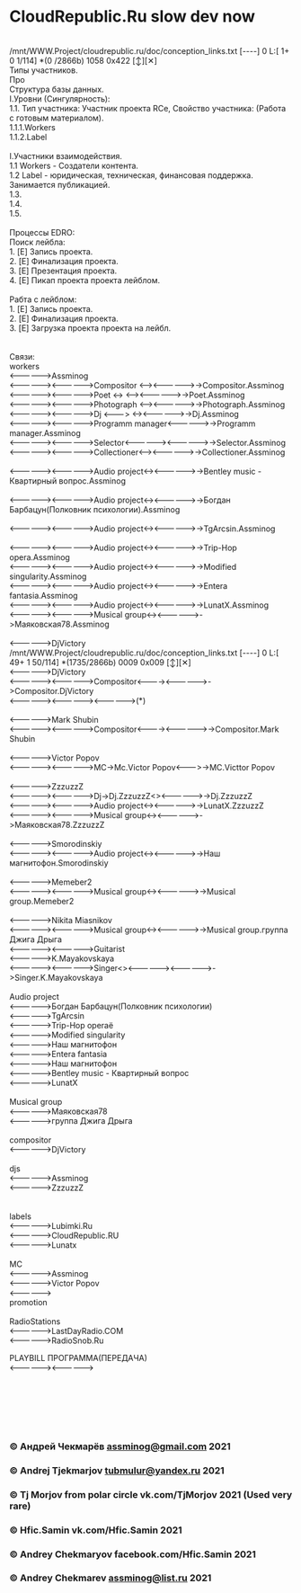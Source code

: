 # CloudRepublic.Ru slow dev now
<br/>
/mnt/WWW.Project/cloudrepublic.ru/doc/conception_links.txt   [----]  0 L:[  1+ 0   1/114] *(0   /2866b) 1058 0x422                    [↕][✕]<br/>
Типы участников.<br/>
Про<br/>
Структура базы данных.<br/>
I.Уровни (Сингулярность):<br/>
1.1. Тип участника: Участник проекта RCe, Свойство  участника: (Работа с готовым материалом).<br/>
1.1.1.Workers<br/>
1.1.2.Label<br/>
<br/>
I.Участники взаимодействия.<br/>
1.1 Workers - Создатели контента.<br/>
1.2 Label - юридическая, техническая, финансовая поддержка. Занимается публикацией.<br/>
1.3.<br/>
1.4.<br/>
1.5.<br/>
<br/>
Процессы EDRO:<br/>
Поиск лейбла:<br/>
1. [E] Запись проекта.<br/>
2. [E] Финализация проекта.<br/>
3. [E] Презентация проекта.<br/>
4. [E] Пикап проекта проекта лейблом.<br/>
<br/>
Рабта с лейблом:<br/>
1. [E] Запись проекта.<br/>
2. [E] Финализация проекта.<br/>
3. [E] Загрузка проекта проекта на лейбл.<br/>
<br/>
<br/>
Связи:<br/>
workers<br/>
<------>Assminog<br/>
<------><------>Compositor  <--><------>->Compositor.Assminog<br/>
<------><------>Poet <->    <--><------>->Poet.Assminog<br/>
<------><------>Photograph  <--><------>->Photograph.Assminog<br/>
<------><------>Dj <--->     <-><------>->Dj.Assminog<br/>
<------><------>Programm manager<------>->Programm manager.Assminog<br/>
<------><------>Selector<------><------>->Selector.Assminog<br/>
<------><------>Collectioner<--><------>->Collectioner.Assminog<br/>
<br/>
<------><------>Audio project<-><------>->Bentley music - Квартирный вопрос.Assminog<br/><br/>
<------><------>Audio project<-><------>->Богдан Барбацун(Полковник психологии).Assminog<br/><br/>
<------><------>Audio project<-><------>->TgArcsin.Assminog<br/><br/>
<------><------>Audio project<-><------>->Trip-Hop opera.Assminog<br/>
<------><------>Audio project<-><------>->Modified singularity.Assminog<br/>
<------><------>Audio project<-><------>->Entera fantasia.Assminog<br/>
<------><------>Audio project<-><------>->LunatX.Assminog<br/>
<------><------>Musical group<-><------>->Маяковская78.Assminog<br/>
<br/>
<------>DjVictory<br/>
/mnt/WWW.Project/cloudrepublic.ru/doc/conception_links.txt   [----]  0 L:[ 49+ 1  50/114] *(1735/2866b) 0009 0x009                    [↕][✕]<br/>
<------>DjVictory<br/>
<------><------>Compositor<----><------>->Compositor.DjVictory<br/>
<------><------><------>(*)<br/>
<br/>
<------>Mark Shubin<br/>
<------><------>Compositor<----><------>->Compositor.Mark Shubin<br/>
<br/>
<------>Victor Popov<br/>
<------><------>MC->Mc.Victor Popov<--->->MC.Victtor Popov<br/>
<br/>
<------>ZzzuzzZ<br/>
<------><------>Dj->Dj.ZzzuzzZ<><------>->Dj.ZzzuzzZ<br/>
<------><------>Audio project<-><------>->LunatX.ZzzuzzZ<br/>
<------><------>Musical group<-><------>->Маяковская78.ZzzuzzZ<br/>
<br/>
<------>Smorodinskiy<br/>
<------><------>Audio project<-><------>->Наш магнитофон.Smorodinskiy<br/>
<br/>
<------>Memeber2<br/>
<------><------>Musical group<-><------>->Musical group.Memeber2<br/>
<br/>
<------>Nikita Miasnikov<br/>
<------><------>Musical group<-><------>->Musical group.группа Джига Дрыга<br/>
<------><------>Guitarist<br/>
<------>K.Mayakovskaya<br/>
<------><------>Singer<><------><------>->Singer.K.Mayakovskaya<br/>
<br/>
Audio project<br/>
<------>Богдан Барбацун(Полковник психологии)<br/>
<------>TgArcsin<br/>
<------>Trip-Hop operaё<br/>
<------>Modified singularity<br/>
<------>Наш магнитофон<br/>
<------>Entera fantasia<br/>
<------>Наш магнитофон<br/>
<------>Bentley music - Квартирный вопрос<br/>
<------>LunatX<br/>
<br/>
Musical group<br/>
<------>Маяковская78<br/>
<------>группа Джига Дрыга<br/>
<br/>
compositor<br/>
<------>DjVictory<br/>
<br/>
djs<br/>
<------>Assminog<br/>
<------>ZzzuzzZ<br/>
<br/>
<br/>
labels<br/>
<------>Lubimki.Ru<br/>
<------>CloudRepublic.RU<br/>
<------>Lunatx<br/>
<br/>
MC<br/>
<------>Assminog<br/>
<------>Victor Popov<br/>
<------><br/>
promotion<br/>
<br/>
RadioStations<br/>
<------>LastDayRadio.COM<br/>
<------>RadioSnob.Ru<br/>

PLAYBILL ПРОГРАММА(ПЕРЕДАЧА)<br/>
<------><------><br/>




<br/><br/><br/><br/><br/>


### © Андрей Чекмарёв assminog@gmail.com 2021
### © Andrej Tjekmarjov tubmulur@yandex.ru 2021
### © Tj Morjov from polar circle vk.com/TjMorjov  2021 (Used very rare)
### © Hfic.Samin vk.com/Hfic.Samin 2021
### © Andrey Chekmaryov facebook.com/Hfic.Samin 2021
### © Andrey Chekmarev assminog@list.ru 2021

